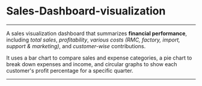 # Sales-Dashboard-visualization

---
A sales visualization dashboard that summarizes **financial performance**, including *total sales*, *profitability*, *various costs (RMC, factory, import, support & marketing)*, and *customer-wise* contributions. 

It uses a bar chart to compare sales and expense categories, a pie chart to break down expenses and income, and circular graphs to show each customer's profit percentage for a specific quarter.

---
